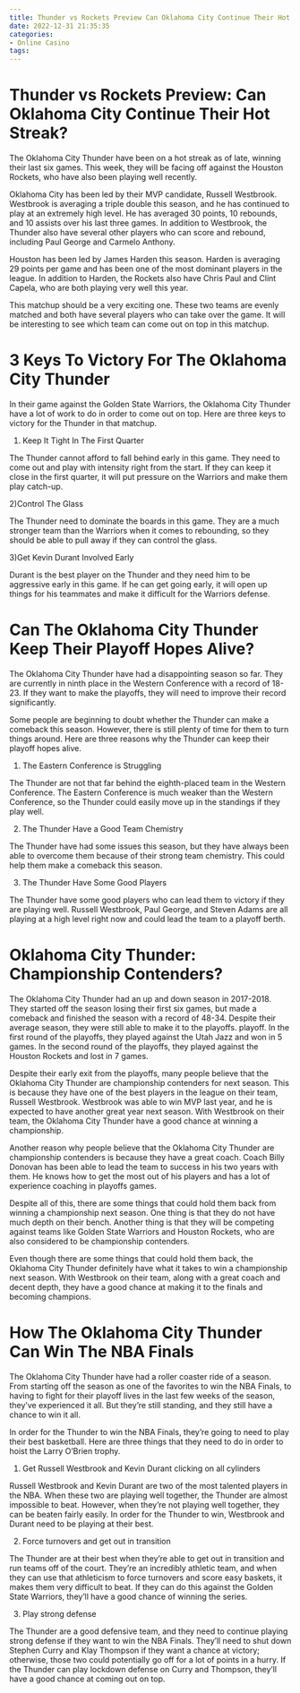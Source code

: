 ```yaml
---
title: Thunder vs Rockets Preview Can Oklahoma City Continue Their Hot Streak
date: 2022-12-31 21:35:35
categories:
- Online Casino
tags:
---
```



#  Thunder vs Rockets Preview: Can Oklahoma City Continue Their Hot Streak?

The Oklahoma City Thunder have been on a hot streak as of late, winning their last six games. This week, they will be facing off against the Houston Rockets, who have also been playing well recently.

Oklahoma City has been led by their MVP candidate, Russell Westbrook. Westbrook is averaging a triple double this season, and he has continued to play at an extremely high level. He has averaged 30 points, 10 rebounds, and 10 assists over his last three games. In addition to Westbrook, the Thunder also have several other players who can score and rebound, including Paul George and Carmelo Anthony.

Houston has been led by James Harden this season. Harden is averaging 29 points per game and has been one of the most dominant players in the league. In addition to Harden, the Rockets also have Chris Paul and Clint Capela, who are both playing very well this year.

This matchup should be a very exciting one. These two teams are evenly matched and both have several players who can take over the game. It will be interesting to see which team can come out on top in this matchup.

#  3 Keys To Victory For The Oklahoma City Thunder

In their game against the Golden State Warriors, the Oklahoma City Thunder have a lot of work to do in order to come out on top. Here are three keys to victory for the Thunder in that matchup.

1) Keep It Tight In The First Quarter

The Thunder cannot afford to fall behind early in this game. They need to come out and play with intensity right from the start. If they can keep it close in the first quarter, it will put pressure on the Warriors and make them play catch-up.

2)Control The Glass

The Thunder need to dominate the boards in this game. They are a much stronger team than the Warriors when it comes to rebounding, so they should be able to pull away if they can control the glass.

3)Get Kevin Durant Involved Early

Durant is the best player on the Thunder and they need him to be aggressive early in this game. If he can get going early, it will open up things for his teammates and make it difficult for the Warriors defense.

#  Can The Oklahoma City Thunder Keep Their Playoff Hopes Alive?

The Oklahoma City Thunder have had a disappointing season so far. They are currently in ninth place in the Western Conference with a record of 18-23. If they want to make the playoffs, they will need to improve their record significantly.

Some people are beginning to doubt whether the Thunder can make a comeback this season. However, there is still plenty of time for them to turn things around. Here are three reasons why the Thunder can keep their playoff hopes alive.

1. The Eastern Conference is Struggling

The Thunder are not that far behind the eighth-placed team in the Western Conference. The Eastern Conference is much weaker than the Western Conference, so the Thunder could easily move up in the standings if they play well.

2. The Thunder Have a Good Team Chemistry

The Thunder have had some issues this season, but they have always been able to overcome them because of their strong team chemistry. This could help them make a comeback this season.

3. The Thunder Have Some Good Players

The Thunder have some good players who can lead them to victory if they are playing well. Russell Westbrook, Paul George, and Steven Adams are all playing at a high level right now and could lead the team to a playoff berth.

#  Oklahoma City Thunder: Championship Contenders?

The Oklahoma City Thunder had an up and down season in 2017-2018. They started off the season losing their first six games, but made a comeback and finished the season with a record of 48-34. Despite their average season, they were still able to make it to the playoffs. playoff. In the first round of the playoffs, they played against the Utah Jazz and won in 5 games. In the second round of the playoffs, they played against the Houston Rockets and lost in 7 games.

Despite their early exit from the playoffs, many people believe that the Oklahoma City Thunder are championship contenders for next season. This is because they have one of the best players in the league on their team, Russell Westbrook. Westbrook was able to win MVP last year, and he is expected to have another great year next season. With Westbrook on their team, the Oklahoma City Thunder have a good chance at winning a championship.

Another reason why people believe that the Oklahoma City Thunder are championship contenders is because they have a great coach. Coach Billy Donovan has been able to lead the team to success in his two years with them. He knows how to get the most out of his players and has a lot of experience coaching in playoffs games.

Despite all of this, there are some things that could hold them back from winning a championship next season. One thing is that they do not have much depth on their bench. Another thing is that they will be competing against teams like Golden State Warriors and Houston Rockets, who are also considered to be championship contenders.

Even though there are some things that could hold them back, the Oklahoma City Thunder definitely have what it takes to win a championship next season. With Westbrook on their team, along with a great coach and decent depth, they have a good chance at making it to the finals and becoming champions.

#  How The Oklahoma City Thunder Can Win The NBA Finals

The Oklahoma City Thunder have had a roller coaster ride of a season. From starting off the season as one of the favorites to win the NBA Finals, to having to fight for their playoff lives in the last few weeks of the season, they’ve experienced it all. But they’re still standing, and they still have a chance to win it all.

In order for the Thunder to win the NBA Finals, they’re going to need to play their best basketball. Here are three things that they need to do in order to hoist the Larry O’Brien trophy.

1. Get Russell Westbrook and Kevin Durant clicking on all cylinders

Russell Westbrook and Kevin Durant are two of the most talented players in the NBA. When these two are playing well together, the Thunder are almost impossible to beat. However, when they’re not playing well together, they can be beaten fairly easily. In order for the Thunder to win, Westbrook and Durant need to be playing at their best.

2. Force turnovers and get out in transition

The Thunder are at their best when they’re able to get out in transition and run teams off of the court. They’re an incredibly athletic team, and when they can use that athleticism to force turnovers and score easy baskets, it makes them very difficult to beat. If they can do this against the Golden State Warriors, they’ll have a good chance of winning the series.

3. Play strong defense

The Thunder are a good defensive team, and they need to continue playing strong defense if they want to win the NBA Finals. They’ll need to shut down Stephen Curry and Klay Thompson if they want a chance at victory; otherwise, those two could potentially go off for a lot of points in a hurry. If the Thunder can play lockdown defense on Curry and Thompson, they’ll have a good chance at coming out on top.